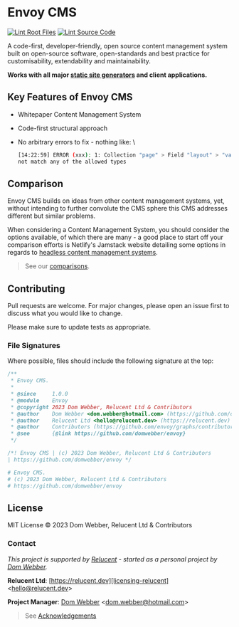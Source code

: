 # Envoy CMS

[![Lint Root Files](https://github.com/domwebber/envoy/actions/workflows/lint-root.yml/badge.svg)](https://github.com/domwebber/envoy/actions/workflows/lint-root.yml)
[![Lint Source Code](https://github.com/domwebber/envoy/actions/workflows/lint-source-code.yml/badge.svg)](https://github.com/domwebber/envoy/actions/workflows/lint-source-code.yml)

A code-first, developer-friendly, open source content management system built
on open-source software, open-standards and best practice for customisability,
extendability and maintainability.

**Works with all major
[static site generators][source-jamstack-static-site-generators]
and client applications.**

## Key Features of Envoy CMS

- Whitepaper Content Management System
- Code-first structural approach
- No arbitrary errors to fix - nothing like: \

  ```bash
  [14:22:59] ERROR (xxx): 1: Collection "page" > Field "layout" > "value" does
  not match any of the allowed types
  ```

## Comparison

Envoy CMS builds on ideas from other content management systems, yet, without
intending to further convolute the CMS sphere this CMS addresses different but
similar problems.

When considering a Content Management System, you should consider the options
available, of which there are many - a good place to start off your comparison
efforts is Netlify's Jamstack website detailing some options in regards to
[headless content management systems][source-jamstack-headless-cms].

> See our [comparisons](./docs/comparison/).

## Contributing

Pull requests are welcome. For major changes, please open an issue first to
discuss what you would like to change.

Please make sure to update tests as appropriate.

### File Signatures

Where possible, files should include the following signature at the top:

```typescript
/**
 * Envoy CMS.
 *
 * @since     1.0.0
 * @module    Envoy
 * @copyright 2023 Dom Webber, Relucent Ltd & Contributors
 * @author    Dom Webber <dom.webber@hotmail.com> (https://github.com/domwebber)
 * @author    Relucent Ltd <hello@relucent.dev> (https://relucent.dev)
 * @author    Contributors (https://github.com/envoy/graphs/contributors)
 * @see       {@link https://github.com/domwebber/envoy}
 */
```

```css
/*! Envoy CMS | (c) 2023 Dom Webber, Relucent Ltd & Contributors
| https://github.com/domwebber/envoy */
```

```bash
# Envoy CMS.
# (c) 2023 Dom Webber, Relucent Ltd & Contributors
# https://github.com/domwebber/envoy
```

## License

MIT License &copy; 2023 Dom Webber, Relucent Ltd & Contributors

### Contact

*This project is supported by [Relucent][licensing-relucent] - started as a
personal project by [Dom Webber][licensing-domwebber].*

**Relucent Ltd**: [https://relucent.dev][licensing-relucent] <<hello@relucent.dev>>

**Project Manager**: [Dom Webber][licensing-domwebber] <<dom.webber@hotmail.com>>

> See [Acknowledgements](ACKNOWLEDGEMENTS.md)

<!-- References: -->
<!-- Ownership, Licensing & Copyright: -->
[licensing-relucent]: https://relucent.dev "Relucent's Website"
[licensing-domwebber]: https://github.com/domwebber "Dom Webber's GitHub Profile"

<!-- Sources: -->
[source-jamstack-headless-cms]: https://jamstack.org/headless-cms/ "Jamstack Headless CMS'"
[source-jamstack-static-site-generators]: https://jamstack.org/generators/ "Jamstack Static Site Generators"
